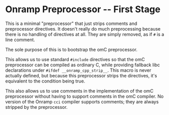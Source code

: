 # Onramp Preprocessor -- First Stage

This is a minimal "preprocessor" that just strips comments and preprocessor directives. It doesn't really do much preprocessing because there is no handling of directives at all. They are simply removed, as if `#` is a line comment.

The sole purpose of this is to bootstrap the omC preprocessor.

This allows us to use standard `#include` directives so that the omC preprocessor can be compiled as ordinary C, while providing fallback libc declarations under `#ifdef __onramp_cpp_strip__`. This macro is never actually defined, but because this preprocessor strips the directives, it's equivalent to the condition being true.

This also allows us to use comments in the implementation of the omC preprocessor without having to support comments in the omC compiler. No version of the Onramp `cci` compiler supports comments; they are always stripped by the preprocessor.

